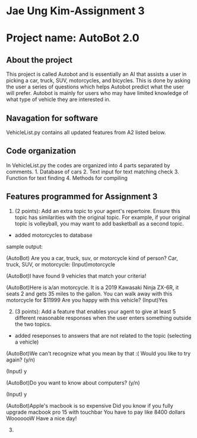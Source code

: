 <h1>Jae Ung Kim-Assignment 3</h1>
<h1>Project name: AutoBot 2.0</h1>

<h2>About the project</h2>
This project is called Autobot and is essentially an AI that assists a user in picking a car, truck, SUV, motorcycles, and bicycles. This is done by asking the user a series of questions which helps Autobot predict what the user will prefer. Autobot is mainly for users who may have limited knowledge of what type of vehicle they are interested in.

<h2>Navagation for software</h2>

VehicleList.py contains all updated features from A2 listed below.

<h2>Code organization</h2>
In VehicleList.py the codes are organized into 4 parts separated by comments.
1. Database of cars
2. Text input for text matching check
3. Function for text finding 
4. Methods for compiling 

<h2>Features programmed for Assignment 3</h2>

1. (2 points): Add an extra topic to your agent's repertoire. Ensure this topic has
similarities with the original topic. For example, if your original topic is
volleyball, you may want to add basketball as a second topic.

- added motorcycles to database

sample output: 

(AutoBot) Are you a car, truck, suv, or motorcycle kind of person?
Car, truck, SUV, or motorcycle:
(Input)motorcycle

(AutoBot)I have found 9 vehicles that match your criteria!

(AutoBot)Here is a/an motorcycle. 
It is a 2019 Kawasaki Ninja ZX-6R, it seats 2 
and gets 35 miles to the gallon. 
You can walk away with this motorcycle for $11999
Are you happy with this vehicle?
(Input)Yes

2. (3 points): Add a feature that enables your agent to give at least 5 different
reasonable responses when the user enters something outside the two topics.

- added reseponses to answers that are not related to the topic (selecting a vehicle)

(AutoBot)We can't recognize what you mean by that :(
Would you like to try again? (y/n)

(Input) y

(AutoBot)Do you want to know about computers? (y/n)

(Input) y

(AutoBot)Apple's macbook is so expensive
Did you know if you fully upgrade macbook pro 15 with touchbar
You have to pay like 8400 dollars
WooooooW
Have a nice day!

3. 
